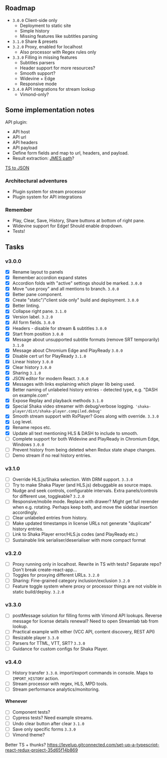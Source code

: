 
## Roadmap

* `3.0.0` Client-side only
  * Deployment to static site
  * Simple history
  * Missing features like subtitles parsing
* `3.1.0` Share & presets
* `3.2.0` Proxy, enabled for localhost
  * Also processor with Regex rules only
* `3.3.0` Filling in missing features
  * Subtitles parsers
  * Header support for more resources?
  * Smooth support?
  * Widevine + Edge
  * Responsive mode
* `3.4.0` API integrations for stream lookup
  * Vimond-only?

## Some implementation notes

API plugin:

* API host
* API url
* API headers
* API payload
* Define form fields and map to url, headers, and payload.
* Result extraction: [JMES path](http://jmespath.org/)?

[TS to JSON](https://github.com/YousefED/typescript-json-schema)

### Architectural adventures

* Plugin system for stream processor
* Plugin system for API integrations

### Remember

* Play, Clear, Save, History, Share buttons at bottom of right pane.
* Widevine support for Edge! Should enable dropdown.
* Tests!

## Tasks

### v3.0.0

* [x] Rename layout to panels
* [x] Remember accordion expand states
* [x] Accordion folds with "active" settings should be marked. `3.0.0`
* [x] Move "use proxy" and all mentions to branch. `3.0.0`
* [x] Better pane component.
* [x] Create "static"/"client side only" build and deployment. `3.0.0`
* [x] Better linting.
* [x] Collapse right pane.  `3.1.0`
* [x] Version label. `3.2.0`
* [x] All form fields. `3.0.0`
* [x] Headers - disable for stream & subtitles `3.0.0`
* [x] Start from position `3.0.0`
* [x] Message about unsupported subtitle formats (remove SRT temporarily) `3.1.0`
* [x] Message about Chromium Edge and PlayReady `3.0.0`
* [x] Disable cert url for PlayReady `3.1.0`
* [x] Linear history `3.0.0`
* [x] Clear history `3.0.0`
* [x] Sharing `3.1.0`
* [x] JSON editor for modern React. `3.0.0`
* [x] Messages with links explaining which player lib being used.
* [x] Better naming of unlabeled history entries - detected type, e.g. "DASH on example.com"
* [x] Expose Replay and playback methods `3.1.0`
* [x] Special Shaka video streamer with debug/verbose logging. `'shaka-player/dist/shaka-player.compiled.debug'`
* [x] Smooth stream support with RxPlayer? Goes along with override. `3.3.0`
* [x] Log level.
* [x] Rename repos etc.
* [x] Update all text mentioning HLS & DASH to include to smooth.
* [ ] Complete support for both Widevine and PlayReady in Chromium Edge, Windows `3.0.0`
* [ ] Prevent history from being deleted when Redux state shape changes.
* [ ] Demo stream if no real history entries.

### v3.1.0

* [ ] Override HLS.js/Shaka selection. With DRM support. `3.3.0`
* [ ] Try to make Shaka Player (and HLS.js) debuggable as source maps.
* [ ] Nudge and seek controls, configurable intervals. Extra panels/controls for different use, toggleable? `3.2.0`
* [ ] Responsive/mobile mode. Replace with drawer? Might get full rerender when e.g. rotating. Perhaps keep both, and move the sidebar insertion accordingly.
* [ ] Clear unlabeled entries from history.
* [ ] Make updated timestamps in license URLs not generate "duplicate" history entries.
* [ ] Link to Shaka Player error/HLS.js codes (and PlayReady etc.)
* [ ] Sustainable link serialiser/deserialiser with more compact format

### v3.2.0

* [ ] Proxy running only in localhost. Rewrite in TS with tests? Separate repo? Don't break create-react-app...
* [ ] Toggles for proxying different URLs. `3.2.0`
* [ ] Sharing: Fine-grained category inclusion/exclusion `3.2.0`
* [ ] Feature toggle system where proxy or processor things are not visible in static build/deploy. `3.2.0`

### v3.3.0

* [ ] postMessage solution for filling forms with Vimond API lookups. Reverse message for license details renewal? Need to open Streamlab tab from lookup.
* [ ] Practical example with either (VCC API, content discovery, REST API)
* [ ] Resizable player `3.3.0`
* [ ] Parsers for TTML, VTT, SRT? `3.3.0`
* [ ] Guidance for custom configs for Shaka Player.

### v3.4.0

* [ ] History transfer `3.3.0`. import/export commands in console. Maps to `IMPORT_HISTORY` action.
* [ ] Stream processor with regex, HLS, MPD tools.
* [ ] Stream performance analytics/monitoring.

#### Whenever

* [ ] Component tests?
* [ ] Cypress tests? Need example streams.
* [ ] Undo clear button after clear `3.1.0`
* [ ] Save only specific forms `3.3.0`
* [ ] Vimond theme?

Better TS + thunks?
https://levelup.gitconnected.com/set-up-a-typescript-react-redux-project-35d65f14b869
